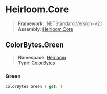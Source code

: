 # Heirloom.Core

> **Framework**: .NETStandard,Version=v2.1  
> **Assembly**: [Heirloom.Core][0]  

## ColorBytes.Green

> **Namespace**: [Heirloom][0]  
> **Type**: [ColorBytes][1]  

### Green

```cs
ColorBytes Green { get; }
```

[0]: ../Heirloom.Core.md
[1]: Heirloom.ColorBytes.md
